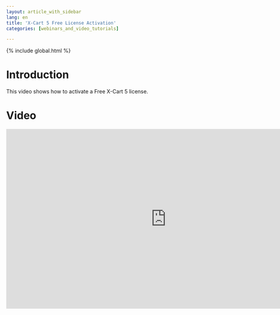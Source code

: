 ```yaml
---
layout: article_with_sidebar
lang: en
title: 'X-Cart 5 Free License Activation'
categories: [webinars_and_video_tutorials]

---
```


{% include global.html %}

# Introduction

This video shows how to activate a Free X-Cart 5 license.

# Video

<iframe class="youtube-player" type="text/html" style="width: 853px; height: 480px" src="http://www.youtube.com/embed/MEncqXpJ8qc" frameborder="0"></iframe>